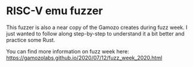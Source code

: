 # RISC-V emu fuzzer

This fuzzer is also a near copy of the Gamozo creates during fuzz week. I just wanted to follow
along step-by-step to understand it a bit better and practice some Rust.  

You can find more information on fuzz week here: https://gamozolabs.github.io/2020/07/12/fuzz_week_2020.html
  
